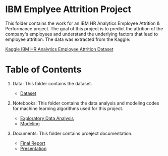 # IBM Emplyee Attrition Project

This folder contains the work for an IBM HR Analytics Employee Attrition & Performance project. 
The goal of this project is to predict the attrition of the company's employees and understand the underlying factors that lead to employee attrition.
The data was extracted from the Kaggle:

[Kaggle IBM HR Analytics Employee Attrition Dataset](https://www.kaggle.com/pavansubhasht/ibm-hr-analytics-attrition-dataset)

# Table of Contents

1. Data: This folder contains the dataset.
  
   * [Dataset](https://github.com/fsoytemiz/Employee-Attrition)
  
2. Notebooks: This folder contains the data analysis and modeling codes for machine learning algorithms used for this project. 

   * [Exploratory Data Analysis](https://github.com/fsoytemiz/Employee-Attrition/blob/main/Notebooks/EDA.ipynb)
   * [Modeling](https://github.com/fsoytemiz/Employee-Attrition/blob/main/Notebooks/Modeling.ipynb)
   
3. Documents: This folder contains proeject documentation.
   * [Final Report](https://github.com/fsoytemiz/Employee-Attrition/blob/main/Documents/Predicting%20Employee%20Attrition.pdf)
   * [Presentation](https://github.com/fsoytemiz/Employee-Attrition/blob/main/Documents/Predicting%20Employee%20Attrition.pptx)
